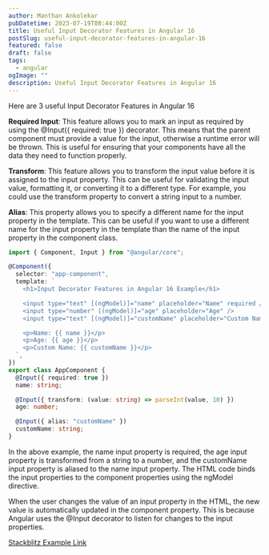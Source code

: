 ```yaml
---
author: Manthan Ankolekar
pubDatetime: 2023-07-19T08:44:00Z
title: Useful Input Decorator Features in Angular 16
postSlug: useful-input-decorator-features-in-angular-16
featured: false
draft: false
tags:
  - angular
ogImage: ""
description: Useful Input Decorator Features in Angular 16
---
```


Here are 3 useful Input Decorator Features in Angular 16

**Required Input**: This feature allows you to mark an input as required by using the @Input({ required: true }) decorator. This means that the parent component must provide a value for the input, otherwise a runtime error will be thrown. This is useful for ensuring that your components have all the data they need to function properly.

**Transform**: This feature allows you to transform the input value before it is assigned to the input property. This can be useful for validating the input value, formatting it, or converting it to a different type. For example, you could use the transform property to convert a string input to a number.

**Alias**: This property allows you to specify a different name for the input property in the template. This can be useful if you want to use a different name for the input property in the template than the name of the input property in the component class.

```typescript
import { Component, Input } from "@angular/core";

@Component({
  selector: "app-component",
  template: `
    <h1>Input Decorator Features in Angular 16 Example</h1>

    <input type="text" [(ngModel)]="name" placeholder="Name" required />
    <input type="number" [(ngModel)]="age" placeholder="Age" />
    <input type="text" [(ngModel)]="customName" placeholder="Custom Name" />

    <p>Name: {{ name }}</p>
    <p>Age: {{ age }}</p>
    <p>Custom Name: {{ customName }}</p>
  `,
})
export class AppComponent {
  @Input({ required: true })
  name: string;

  @Input({ transform: (value: string) => parseInt(value, 10) })
  age: number;

  @Input({ alias: "customName" })
  customName: string;
}
```

In the above example, the name input property is required, the age input property is transformed from a string to a number, and the customName input property is aliased to the name input property. The HTML code binds the input properties to the component properties using the ngModel directive.

When the user changes the value of an input property in the HTML, the new value is automatically updated in the component property. This is because Angular uses the @Input decorator to listen for changes to the input properties.

[Stackblitz Example Link](https://stackblitz.com/edit/stackblitz-starters-dkoixf?file=src%2Fmain.ts)
